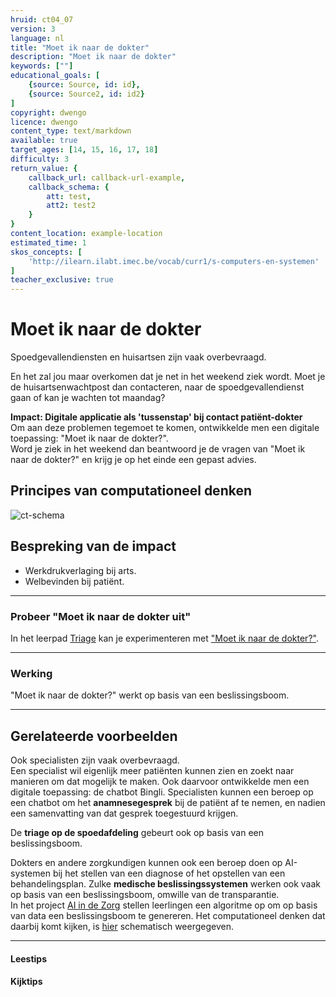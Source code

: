 ```yaml
---
hruid: ct04_07
version: 3
language: nl
title: "Moet ik naar de dokter"
description: "Moet ik naar de dokter"
keywords: [""]
educational_goals: [
    {source: Source, id: id}, 
    {source: Source2, id: id2}
]
copyright: dwengo
licence: dwengo
content_type: text/markdown
available: true
target_ages: [14, 15, 16, 17, 18]
difficulty: 3
return_value: {
    callback_url: callback-url-example,
    callback_schema: {
        att: test,
        att2: test2
    }
}
content_location: example-location
estimated_time: 1
skos_concepts: [
    'http://ilearn.ilabt.imec.be/vocab/curr1/s-computers-en-systemen'
]
teacher_exclusive: true
---
```

# Moet ik naar de dokter

Spoedgevallendiensten en huisartsen zijn vaak overbevraagd. <br>

En het zal jou maar overkomen dat je net in het weekend ziek wordt. Moet je de huisartsenwachtpost dan contacteren, naar de spoedgevallendienst gaan of kan je wachten tot maandag? <br>

**Impact: Digitale applicatie als 'tussenstap' bij contact patiënt-dokter**<br>
Om aan deze problemen tegemoet te komen, ontwikkelde men een digitale toepassing: "Moet ik naar de dokter?". <br>
Word je ziek in het weekend dan beantwoord je de vragen van "Moet ik naar de dokter?" en krijg je op het einde een gepast advies. <br>

## Principes van computationeel denken

![ct-schema](@learning-object/m_ct04_07/nl/3)
 
## Bespreking van de impact

-  Werkdrukverlaging bij arts.
-  Welbevinden bij patiënt. 

-----------------------------
### Probeer "Moet ik naar de dokter uit"
In het leerpad [Triage](https://dwengo.org/learning-path.html?hruid=aiz5_triage&language=nl&te=true&source_page=%2Fcare%2F&source_title=%20AI%20in%20de%20Zorg#aiz5_inleiding;nl;1) kan je experimenteren met ["Moet ik naar de dokter?"](https://dwengo.org/backend/api/learningObject/getWrapped?hruid=aiz5_huisarts&version=1&language=nl). 

-----------------------------
### Werking
"Moet ik naar de dokter?" werkt op basis van een beslissingsboom.

-------------------------------
## Gerelateerde voorbeelden

Ook specialisten zijn vaak overbevraagd. <br>
Een specialist wil eigenlijk meer patiënten kunnen zien en zoekt naar manieren om dat mogelijk te maken. Ook daarvoor ontwikkelde men een digitale toepassing: de chatbot Bingli. Specialisten kunnen een beroep op een chatbot om het **anamnesegesprek** bij de patiënt af te nemen, en nadien een samenvatting van dat gesprek toegestuurd krijgen. 

De **triage op de spoedafdeling** gebeurt ook op basis van een beslissingsboom.

Dokters en andere zorgkundigen kunnen ook een beroep doen op AI-systemen bij het stellen van een diagnose of het opstellen van een behandelingsplan. Zulke **medische beslissingssystemen** werken ook vaak op basis van een beslissingsboom, omwille van de transparantie.<br>
In het project [AI in de Zorg](https://dwengo.org/zorg) stellen leerlingen een algoritme op om op basis van data een beslissingsboom te genereren. Het computationeel denken dat daarbij komt kijken, is [hier](https://dwengo.org/backend/api/learningObject/getWrapped?hruid=ct03_71&version=3&language=nl) schematisch weergegeven. 

-----

#### Leestips



#### Kijktips
